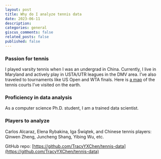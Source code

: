 ```yaml
---
layout: post
title: Why do I analyze tennis data 
date: 2023-06-11
description: 
categories: general
giscus_comments: false
related_posts: false
published: false
---
```

### Passion for tennis
I played varsity tennis when I was an undergrad in China. Currently, I live in Maryland and actively play in USTA/UTR leagues in the DMV area. I’ve also traveled to tournaments like US Open and WTA finals. Here is [a map](https://www.google.com/maps/d/viewer?mid=1GRiYfEKGLojztDRf_SbnKBUKRliBxOM&hl=en&usp=sharing) of the tennis courts I’ve visited on the earth.

### Proficiency in data analysis
As a computer science Ph.D. student, I am a trained data scientist.

### Players to analyze
Carlos Alcaraz, Elena Rybakina, Iga Świątek, and Chinese tennis players: Qinwen Zheng, Juncheng Shang, Yibing Wu, etc. 

GitHub repo: [https://github.com/TracyYXChen/tennis-data](https://github.com/TracyYXChen/tennis-data)

